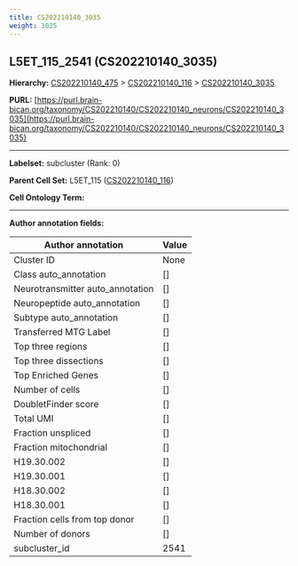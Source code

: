 ```yaml
---
title: CS202210140_3035
weight: 3035
---
```

## L5ET_115_2541 (CS202210140_3035)
<b>Hierarchy: </b>
[CS202210140_475](../CS202210140_475) >
[CS202210140_116](../CS202210140_116) >
[CS202210140_3035](../CS202210140_3035)

**PURL:** [https://purl.brain-bican.org/taxonomy/CS202210140/CS202210140_neurons/CS202210140_3035](https://purl.brain-bican.org/taxonomy/CS202210140/CS202210140_neurons/CS202210140_3035)

---


**Labelset:** subcluster (Rank: 0)

**Parent Cell Set:** L5ET_115 ([CS202210140_116](../CS202210140_116))



**Cell Ontology Term:** 

[MARKER GENES.]: #


---

[TRANSFERRED ANNOTATIONS.]: #


[AUTHOR ANNOTATION FIELDS.]: #


**Author annotation fields:**

| Author annotation | Value |
|-------------------|-------|
|Cluster ID|None|
|Class auto_annotation|[]|
|Neurotransmitter auto_annotation|[]|
|Neuropeptide auto_annotation|[]|
|Subtype auto_annotation|[]|
|Transferred MTG Label|[]|
|Top three regions|[]|
|Top three dissections|[]|
|Top Enriched Genes|[]|
|Number of cells|[]|
|DoubletFinder score|[]|
|Total UMI|[]|
|Fraction unspliced|[]|
|Fraction mitochondrial|[]|
|H19.30.002|[]|
|H19.30.001|[]|
|H18.30.002|[]|
|H18.30.001|[]|
|Fraction cells from top donor|[]|
|Number of donors|[]|
|subcluster_id|2541|
